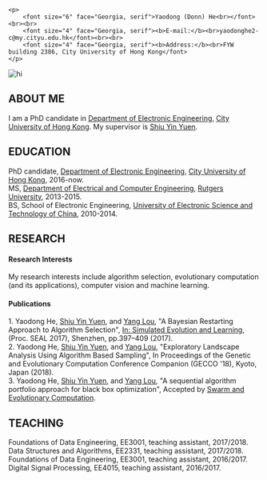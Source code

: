 
<!DOCTYPE html>
<html>
<head>
<meta charset="utf-8">
<title>Yaodong He| City University of Hong Kong</title>
</head>
<body>

    <p>
        <font size="6" face="Georgia, serif">Yaodong (Donn) He<br></font><br><br>
		<font size="4" face="Georgia, serif"><b>E-mail:</b><br>yaodonghe2-c@my.cityu.edu.hk</font><br><br>
		<font size="4" face="Georgia, serif"><b>Address:</b><br>FYW building 2386, City University of Hong Kong</font>
    </p>
<img src="http://i4.bvimg.com/655336/e9880725ab3e049e.jpg" alt="hi" class="inline"/>

<h2>ABOUT ME</h2>
I am a PhD candidate in <a href="http://www.ee.cityu.edu.hk/home/">Department of Electronic Engineering</a>, <a href="http://www.cityu.edu.hk/">City University of Hong Kong</a>. My supervisor is <a href="http://www.ee.cityu.edu.hk/~syyuen/">Shiu Yin Yuen</a>.<br>

<h2>EDUCATION</h2>

PhD candidate, <a href="http://www.ee.cityu.edu.hk/home/">Department of Electronic Engineering</a>, <a href="http://www.cityu.edu.hk/">City University of Hong Kong</a>, 2016-now.<br>
MS, <a href="http://www.ece.rutgers.edu/">Department of Electrical and Computer Engineering</a>, <a href="https://www.rutgers.edu/">Rutgers University</a>, 2013-2015.<br>
BS, School of Electronic Engineering, <a href="http://www.uestc.edu.cn/">University of Electronic Science and Technology of China</a>, 2010-2014.<br>


<h2>RESEARCH</h2>
<h4>Research Interests</h4>
 
<p>My research interests include algorithm selection, evolutionary computation (and its applications), computer vision and machine learning. </p>

<h4>Publications</h4>
1. Yaodong He, <a href="http://www.ee.cityu.edu.hk/~syyuen/">Shiu Yin Yuen</a>, and <a href="http://www.ee.cityu.edu.hk/~ylou/">Yang Lou</a>, "A Bayesian Restarting Approach to Algorithm Selection", <a href="https://www.springer.com/gp/book/9783319687582"> In: Simulated Evolution and Learning</a>, (Proc. SEAL 2017), Shenzhen, pp.397–409 (2017).<br>
2. Yaodong He, <a href="http://www.ee.cityu.edu.hk/~syyuen/">Shiu Yin Yuen</a>, and <a href="http://www.ee.cityu.edu.hk/~ylou/">Yang Lou</a>, "Exploratory Landscape Analysis Using Algorithm Based Sampling", In Proceedings of the Genetic and Evolutionary Computation Conference Companion (GECCO '18), Kyoto, Japan (2018).<br>
3. Yaodong He, <a href="http://www.ee.cityu.edu.hk/~syyuen/">Shiu Yin Yuen</a>, and <a href="http://www.ee.cityu.edu.hk/~ylou/">Yang Lou</a>, "A sequential algorithm portfolio approach for black box optimization", Accepted by <a href="https://www.journals.elsevier.com/swarm-and-evolutionary-computation">Swarm and Evolutionary Computation</a>.<br>

<h2>TEACHING</h2>
Foundations of Data Engineering, EE3001, teaching assistant, 2017/2018.<br>
Data Structures and Algorithms, EE2331, teaching assistant, 2017/2018.<br>
Foundations of Data Engineering, EE3001, teaching assistant, 2016/2017.<br>
Digital Signal Processing, EE4015, teaching assistant, 2016/2017.<br>

<br>
<br>
<br>
<br>

 
</body>
</html>
